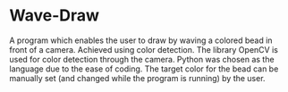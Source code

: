 # Wave-Draw
A program which enables the user to draw by waving a colored bead in front of a camera. Achieved using color detection. 
The library OpenCV is used for color detection through the camera. Python was chosen as the language due to the ease of coding.
The target color for the bead can be manually set (and changed while the program is running) by the user.
